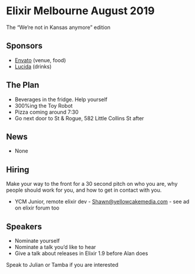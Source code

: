 # Elixir Melbourne August 2019
The “We’re not in Kansas anymore” edition

## Sponsors
*  [Envato](https://envato.com/)  (venue, food)
*  [Lucida](http://lucida.io/)  (drinks)

## The Plan
* Beverages in the fridge. Help yourself
* 300%ing the Toy Robot
* Pizza coming around 7:30
* Go next door to St & Rogue, 582 Little Collins St after

## News
* None

## Hiring
Make your way to the front for a 30 second pitch on who you are, why people should work for you, and how to get in contact with you.

* YCM Junior, remote elixir dev - Shawn@yellowcakemedia.com - see ad on elixir forum too

## Speakers
* Nominate yourself
* Nominate a talk you’d like to hear
* Give a talk about releases in Elixir 1.9 before Alan does

Speak to Julian or Tamba if you are interested
